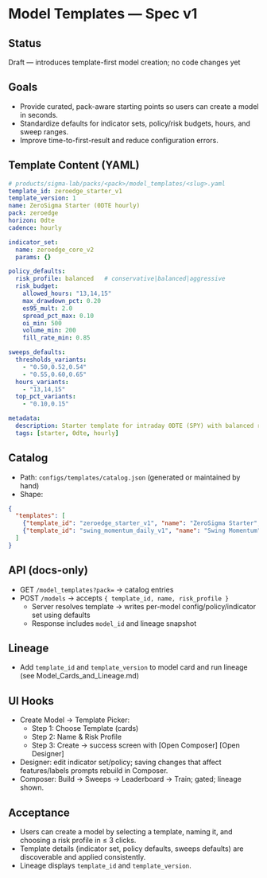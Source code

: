 # Model Templates — Spec v1

## Status
Draft — introduces template-first model creation; no code changes yet

## Goals
- Provide curated, pack-aware starting points so users can create a model in seconds.
- Standardize defaults for indicator sets, policy/risk budgets, hours, and sweep ranges.
- Improve time-to-first-result and reduce configuration errors.

## Template Content (YAML)
```yaml
# products/sigma-lab/packs/<pack>/model_templates/<slug>.yaml
template_id: zeroedge_starter_v1
template_version: 1
name: ZeroSigma Starter (0DTE hourly)
pack: zeroedge
horizon: 0dte
cadence: hourly

indicator_set:
  name: zeroedge_core_v2
  params: {}

policy_defaults:
  risk_profile: balanced   # conservative|balanced|aggressive
  risk_budget:
    allowed_hours: "13,14,15"
    max_drawdown_pct: 0.20
    es95_mult: 2.0
    spread_pct_max: 0.10
    oi_min: 500
    volume_min: 200
    fill_rate_min: 0.85

sweeps_defaults:
  thresholds_variants:
    - "0.50,0.52,0.54"
    - "0.55,0.60,0.65"
  hours_variants:
    - "13,14,15"
  top_pct_variants:
    - "0.10,0.15"

metadata:
  description: Starter template for intraday 0DTE (SPY) with balanced risk.
  tags: [starter, 0dte, hourly]
```

## Catalog
- Path: `configs/templates/catalog.json` (generated or maintained by hand)
- Shape:
```json
{
  "templates": [
    {"template_id": "zeroedge_starter_v1", "name": "ZeroSigma Starter", "pack": "zeroedge", "horizon": "0dte", "cadence": "hourly", "template_version": 1},
    {"template_id": "swing_momentum_daily_v1", "name": "Swing Momentum", "pack": "swingedge", "horizon": "swing", "cadence": "daily", "template_version": 1}
  ]
}
```

## API (docs-only)
- GET `/model_templates?pack=` → catalog entries
- POST `/models` → accepts `{ template_id, name, risk_profile }`
  - Server resolves template → writes per-model config/policy/indicator set using defaults
  - Response includes `model_id` and lineage snapshot

## Lineage
- Add `template_id` and `template_version` to model card and run lineage (see Model_Cards_and_Lineage.md)

## UI Hooks
- Create Model → Template Picker:
  - Step 1: Choose Template (cards)
  - Step 2: Name & Risk Profile
  - Step 3: Create → success screen with [Open Composer] [Open Designer]
- Designer: edit indicator set/policy; saving changes that affect features/labels prompts rebuild in Composer.
- Composer: Build → Sweeps → Leaderboard → Train; gated; lineage shown.

## Acceptance
- Users can create a model by selecting a template, naming it, and choosing a risk profile in ≤ 3 clicks.
- Template details (indicator set, policy defaults, sweeps defaults) are discoverable and applied consistently.
- Lineage displays `template_id` and `template_version`.
